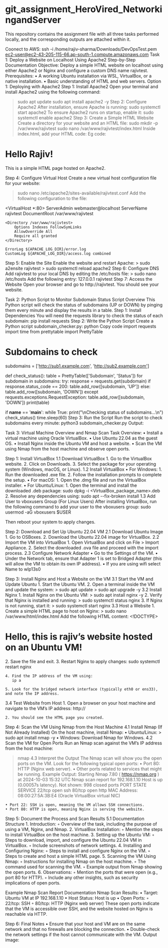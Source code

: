 # git_assignment_HeroVired_NetworkingandServer
This repository contains the assignment file with all three tasks performed locally, and the corresponding outputs are attached within it.

Coonect to AWS: ssh  -i /home/rajiv-sharma/Downloads/DevOpsTest.pem ec2-user@ec2-43-205-115-66.ap-south-1.compute.amazonaws.com
Task 1: Deploy a Website on Localhost Using Apache2
Step-by-Step Documentation
Objective: Deploy a simple HTML website on localhost using either Apache2 or Nginx and configure a custom DNS name rajivtest.
Prerequisites:
    • A working Ubuntu installation via WSL, VirtualBox, or a native installation.
    • Basic understanding of HTML and web servers.
Option 1: Deploying with Apache2
Step 1: Install Apache2
Open your terminal and install Apache2 using the following command:
> sudo apt update
> sudo apt install apache2 -y
Step 2: Configure Apache2
After installation, ensure Apache is running:
> sudo systemctl start apache2
To ensure Apache2 runs on startup, enable it:
> sudo systemctl enable apache2
Step 3: Create a Simple HTML Website
Create a directory for your website and an HTML file:
> sudo mkdir -p /var/www/rajivtest
> sudo nano /var/www/rajivtest/index.html
Inside index.html, add your HTML code:
Eg code: 

<!DOCTYPE html>
<html lang="en">
<head>
    <meta charset="UTF-8">
    <meta name="viewport" content="width=device-width, initial-scale=1.0">
    <title>Apache2 test deployment</title>
</head>
<body>
    <h1>Hello Rajiv!</h1>
    <p>This is a simple HTML page hosted on Apache2.</p>
</body>
</html>


Step 4: Configure Virtual Host
Create a new virtual host configuration file for your website:

> sudo nano /etc/apache2/sites-available/rajivtest.conf
Add the following configuration to the file:

<VirtualHost *:80>
    ServerAdmin webmaster@localhost
    ServerName rajivtest
    DocumentRoot /var/www/rajivtest

    <Directory /var/www/rajivtest>
        Options Indexes FollowSymLinks
        AllowOverride All
        Require all granted
    </Directory>

    ErrorLog ${APACHE_LOG_DIR}/error.log
    CustomLog ${APACHE_LOG_DIR}/access.log combined
</VirtualHost>
Step 5: Enable the Site
Enable the website and restart Apache:
> sudo a2ensite rajivtest
> sudo systemctl reload apache2
Step 6: Configure DNS
Add rajivtest to your local DNS by editing the /etc/hosts file:
> sudo nano /etc/hosts
Add the following entry:
127.0.0.1   rajivtest
Step 7: Access the Website
Open your browser and go to http://rajivtest. You should see your website.

Task 2: Python Script to Monitor Subdomain Status
Script Overview
This Python script will check the status of subdomains (UP or DOWN) by pinging them every minute and display the results in a table.
Step 1: Install Dependencies
You will need the requests library to check the status of each subdomain:
pip install requests
Step 2: Write the Python Script
Create a Python script subdomain_checker.py:
python
Copy code
import requests
import time
from prettytable import PrettyTable

# Subdomains to check
subdomains = ['http://sub1.example.com', 'http://sub2.example.com']

def check_status():
    table = PrettyTable(['Subdomain', 'Status'])
    for subdomain in subdomains:
        try:
            response = requests.get(subdomain)
            if response.status_code == 200:
                table.add_row([subdomain, 'UP'])
            else:
                table.add_row([subdomain, 'DOWN'])
        except requests.exceptions.RequestException:
            table.add_row([subdomain, 'DOWN'])
    print(table)

if __name__ == '__main__':
    while True:
        print("\nChecking status of subdomains...\n")
        check_status()
        time.sleep(60)
Step 3: Run the Script
Run the script to check subdomains every minute:
python3 subdomain_checker.py
Output:

Task 3: Virtual Machine Overview and Nmap Scan
Task Overview:
    • Install a virtual machine using Oracle VirtualBox.
    • Use Ubuntu 22.04 as the guest OS.
    • Install Nginx inside the Ubuntu VM and host a website.
    • Scan the VM using Nmap from the host machine and observe open ports.

Step 1: Install VirtualBox
1.1 Download VirtualBox
    1. Go to the VirtualBox website.
    2. Click on Downloads.
    3. Select the package for your operating system (Windows, macOS, or Linux).
1.2 Install VirtualBox
    • For Windows:
        1. Run the downloaded .exe file.
        2. Follow the installation prompts to complete the setup.
    • For macOS:
        1. Open the .dmg file and run the VirtualBox installer.
    • For Ubuntu/Linux:
        1. Open the terminal and install the downloaded .deb package:
           sudo dpkg -i <VirtualBox_package_name>.deb
        2. Resolve any dependencies using:
           sudo apt --fix-broken install
1.3 Add User to vboxusers Group (For Linux Users)
After installing VirtualBox, run the following command to add your user to the vboxusers group:
sudo usermod -aG vboxusers $USER

Then reboot your system to apply changes.

Step 2: Download and Set Up Ubuntu 22.04 VM
2.1 Download Ubuntu Image
    1. Go to OSBoxes.
    2. Download the Ubuntu 22.04 image for VirtualBox.
2.2 Import the VM into VirtualBox
    1. Open VirtualBox and click on File > Import Appliance.
    2. Select the downloaded .ova file and proceed with the import process.
2.3 Configure Network Adapter
    • Go to the Settings of the VM.
    • Under the Network tab, ensure that Adapter 1 is set to Bridged Adapter (this will allow the VM to obtain its own IP address).
    • If you are using wifi select Name to wlp13s0

Step 3: Install Nginx and Host a Website on the VM
3.1 Start the VM and Update Ubuntu
    1. Start the Ubuntu VM.
    2. Open a terminal inside the VM and update the system:
       > sudo apt update
       > sudo apt upgrade -y
3.2 Install Nginx
    1. Install Nginx on the Ubuntu VM:
       > sudo apt install nginx -y
    2. Verify that Nginx is installed and running:
       > sudo systemctl status nginx
    3. If Nginx is not running, start it:
       > sudo systemctl start nginx
3.3 Host a Website
    1. Create a simple HTML page to host on Nginx:
       > sudo nano /var/www/html/index.html
       Add the following HTML content:
       <!DOCTYPE>
       <html>
       <head>
           <title>Welcome to My Website</title>
       </head>
       <body>
           <h1>Hello, this is rajiv’s website hosted on an Ubuntu VM!</h1>
       </body>
       </html>
    2. Save the file and exit.
    3. Restart Nginx to apply changes:
       sudo systemctl restart nginx



    4. Find the IP address of the VM using:
       ip a
       
    5. Look for the bridged network interface (typically eth0 or ens33), and note the IP address.
3.4 Test Website from Host
    1. Open a browser on your host machine and navigate to the VM’s IP address:
       http://<vm-ip-address>
       
    2. You should see the HTML page you created.

Step 4: Scan the VM Using Nmap from the Host Machine
4.1 Install Nmap (If Not Already Installed)
On the host machine, install Nmap:
    • Ubuntu/Linux:
      > sudo apt install nmap -y
    • Windows: Download Nmap for Windows.
4.2 Scan the VM for Open Ports
Run an Nmap scan against the VM’s IP address from the host machine:
> nmap <vm-ip-address>
4.3 Interpret the Output
The Nmap scan will show you the open ports on the VM. Look for the following typical open ports:
    • Port 80: HTTP (Nginx web server).
    • Other ports related to services that might be running.
Example Output:
Starting Nmap 7.80 ( https://nmap.org ) at 2024-10-03 15:32 UTC
Nmap scan report for 192.168.1.10
Host is up (0.00057s latency).
Not shown: 998 closed ports
PORT    STATE SERVICE
22/tcp  open  ssh
80/tcp  open  http
MAC Address: 08:00:27:5A:3B:E4 (Oracle VirtualBox virtual NIC)

    • Port 22: SSH is open, meaning the VM allows SSH connections.
    • Port 80: HTTP is open, meaning Nginx is serving the website.

Step 5: Document the Process and Scan Results
5.1 Documentation Structure
    1. Introduction:
        ◦ Overview of the task, including the purpose of using a VM, Nginx, and Nmap.
    2. VirtualBox Installation:
        ◦ Mention the steps to install VirtualBox on the host machine.
    3. Setting up the Ubuntu VM:
        ◦ Steps to download, import, and configure the Ubuntu 22.04 VM in VirtualBox.
        ◦ Include screenshots of network settings.
    4. Installing and Configuring Nginx:
        ◦ Steps to install and configure Nginx on the VM.
        ◦ Steps to create and host a simple HTML page.
    5. Scanning the VM Using Nmap:
        ◦ Instructions for installing Nmap on the host machine.
        ◦ The command used for scanning the VM.
        ◦ Example output from Nmap showing the open ports.
    6. Observations:
        ◦ Mention the ports that were open (e.g., port 80 for HTTP).
        ◦ Include any other insights, such as security implications of open ports.

Example Nmap Scan Report Documentation
Nmap Scan Results:
    • Target: Ubuntu VM at IP 192.168.1.10
    • Host Status: Host is up
    • Open Ports:
        ◦ 22/tcp: SSH
        ◦ 80/tcp: HTTP (Nginx web server)
These open ports indicate that the VM is accessible over SSH, and the website hosted on Nginx is reachable via HTTP.

Step 6: Final Notes
    • Ensure that your host and VM are on the same network and that no firewalls are blocking the connection.
    • Double-check the network settings if the host cannot communicate with the VM.
Output image:
